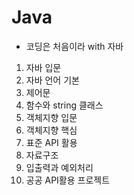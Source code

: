 # Java
- 코딩은 처음이라 with 자바
1. 자바 입문
2. 자바 언어 기본
3. 제어문
4. 함수와 string 클래스
5. 객체지향 입문
6. 객체지향 핵심
7. 표준 API 활용
8. 자료구조
9. 입출력과 예외처리
10. 공공 API활용 프로젝트